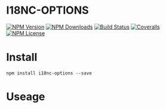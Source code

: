 I18NC-OPTIONS
=============

[![NPM Version][npm-image]][npm-url]
[![NPM Downloads][downloads-image]][npm-url]
[![Build Status][travis-image]][travis-url]
[![Coveralls][coveralls-image]][coveralls-url]
[![NPM License][license-image]][npm-url]


# Install

```
npm install i18nc-options --save
```

# Useage



[npm-image]: http://img.shields.io/npm/v/i18nc-options.svg
[downloads-image]: http://img.shields.io/npm/dm/i18nc-options.svg
[npm-url]: https://www.npmjs.org/package/i18nc-options
[travis-image]: https://travis-ci.com/Bacra/node-i18nc-options.svg?branch=master
[travis-url]: https://travis-ci.com/Bacra/node-i18nc-options
[coveralls-image]: https://img.shields.io/coveralls/Bacra/node-i18nc-options.svg
[coveralls-url]: https://coveralls.io/github/Bacra/node-i18nc-options
[license-image]: http://img.shields.io/npm/l/i18nc-options.svg
